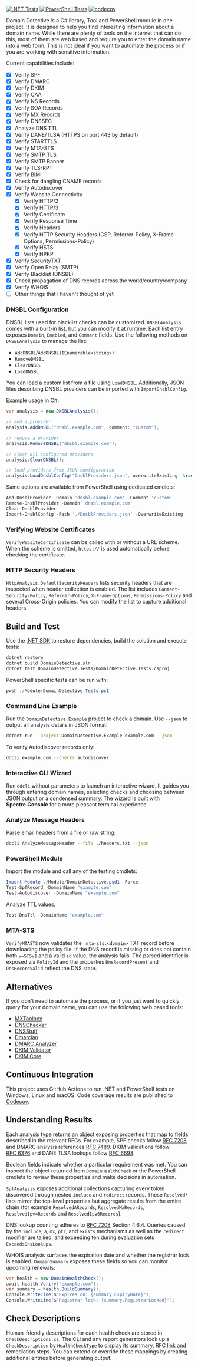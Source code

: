 [![.NET Tests](https://github.com/EvotecIT/DomainDetective/actions/workflows/dotnet-tests.yml/badge.svg)](https://github.com/EvotecIT/DomainDetective/actions/workflows/dotnet-tests.yml)
[![PowerShell Tests](https://github.com/EvotecIT/DomainDetective/actions/workflows/powershell-tests.yml/badge.svg)](https://github.com/EvotecIT/DomainDetective/actions/workflows/powershell-tests.yml)
[![codecov](https://codecov.io/gh/EvotecIT/DomainDetective/branch/master/graph/badge.svg)](https://codecov.io/gh/EvotecIT/DomainDetective)

Domain Detective is a C# library, Tool and PowerShell module in one project. It is designed to help you find interesting information about a domain name.
While there are plenty of tools on the internet that can do this, most of them are web based and require you to enter the domain name into a web form.
This is not ideal if you want to automate the process or if you are working with sensitive information.

Current capabilities include:
- [x] Verify SPF
- [x] Verify DMARC
- [x] Verify DKIM
- [x] Verify CAA
- [x] Verify NS Records
- [x] Verify SOA Records
- [x] Verify MX Records
- [x] Verify DNSSEC
- [x] Analyze DNS TTL
- [x] Verify DANE/TLSA (HTTPS on port 443 by default)
- [x] Verify STARTTLS
- [x] Verify MTA-STS
- [x] Verify SMTP TLS
- [x] Verify SMTP Banner
- [x] Verify TLS-RPT
- [x] Verify BIMI
- [x] Check for dangling CNAME records
- [x] Verify Autodiscover
- [x] Verify Website Connectivity
  - [x] Verify HTTP/2
  - [x] Verify HTTP/3
  - [x] Verify Certificate
  - [x] Verify Response Time
  - [x] Verify Headers
  - [x] Verify HTTP Security Headers (CSP, Referrer-Policy, X-Frame-Options, Permissions-Policy)
  - [x] Verify HSTS
  - [x] Verify HPKP
- [x] Verify SecurityTXT
- [x] Verify Open Relay (SMTP)
- [x] Verify Blacklist (DNSBL)
- [x] Check propagation of DNS records across the world/country/company
- [x] Verify WHOIS
- [ ] Other things that I haven't thought of yet

### DNSBL Configuration
DNSBL lists used for blacklist checks can be customized. `DNSBLAnalysis` comes with a built-in list, but you can modify it at runtime. Each list entry exposes `Domain`, `Enabled`, and `Comment` fields. Use the following methods on `DNSBLAnalysis` to manage the list:

- `AddDNSBL`/`AddDNSBL(IEnumerable<string>)`
- `RemoveDNSBL`
- `ClearDNSBL`
- `LoadDNSBL`

You can load a custom list from a file using `LoadDNSBL`. Additionally, JSON files describing DNSBL providers can be imported with `ImportDnsblConfig`.

Example usage in C#:

```csharp
var analysis = new DNSBLAnalysis();

// add a provider
analysis.AddDNSBL("dnsbl.example.com", comment: "custom");

// remove a provider
analysis.RemoveDNSBL("dnsbl.example.com");

// clear all configured providers
analysis.ClearDNSBL();

// load providers from JSON configuration
analysis.LoadDnsblConfig("DnsblProviders.json", overwriteExisting: true);
```

Same actions are available from PowerShell using dedicated cmdlets:

```powershell
Add-DnsblProvider -Domain 'dnsbl.example.com' -Comment 'custom'
Remove-DnsblProvider -Domain 'dnsbl.example.com'
Clear-DnsblProvider
Import-DnsblConfig -Path './DnsblProviders.json' -OverwriteExisting
```

### Verifying Website Certificates
`VerifyWebsiteCertificate` can be called with or without a URL scheme. When the scheme is omitted, `https://` is used automatically before checking the certificate.

### HTTP Security Headers
`HttpAnalysis.DefaultSecurityHeaders` lists security headers that are inspected when header collection is enabled. The list includes `Content-Security-Policy`, `Referrer-Policy`, `X-Frame-Options`, `Permissions-Policy` and several Cross-Origin policies. You can modify the list to capture additional headers.


## Build and Test

Use the [.NET SDK](https://dotnet.microsoft.com/) to restore dependencies, build the solution and execute tests:

```bash
dotnet restore
dotnet build DomainDetective.sln
dotnet test DomainDetective.Tests/DomainDetective.Tests.csproj
```

PowerShell specific tests can be run with:

```powershell
pwsh ./Module/DomainDetective.Tests.ps1
```

### Command Line Example

Run the `DomainDetective.Example` project to check a domain. Use `--json` to output
all analysis details in JSON format:

```bash
dotnet run --project DomainDetective.Example example.com --json
```
To verify Autodiscover records only:
```bash
ddcli example.com --checks autodiscover
```

### Interactive CLI Wizard

Run `ddcli` without parameters to launch an interactive wizard. It guides you
through entering domain names, selecting checks and choosing between JSON output
or a condensed summary. The wizard is built with **Spectre.Console** for a more
pleasant terminal experience.

### Analyze Message Headers

Parse email headers from a file or raw string:

```bash
ddcli AnalyzeMessageHeader --file ./headers.txt --json
```

### PowerShell Module

Import the module and call any of the testing cmdlets:

```powershell
Import-Module ./Module/DomainDetective.psd1 -Force
Test-SpfRecord -DomainName "example.com"
Test-Autodiscover -DomainName "example.com"
```

Analyze TTL values:

```powershell
Test-DnsTtl -DomainName "example.com"
```

### MTA-STS

`VerifyMTASTS` now validates the `_mta-sts.<domain>` TXT record before downloading
the policy file. If the DNS record is missing or does not contain both `v=STSv1`
and a valid `id` value, the analysis fails. The parsed identifier is exposed via
`PolicyId` and the properties `DnsRecordPresent` and `DnsRecordValid` reflect the
DNS state.

## Alternatives
If you don't need to automate the process, or if you just want to quickly query for your domain name, you can use the following web based tools:

- [MXToolbox](https://mxtoolbox.com/)
- [DNSChecker](https://dnschecker.org/)
- [DNSStuff](https://www.dnsstuff.com/)
- [Dmarcian](https://dmarcian.com/)
- [DMARC Analyzer](https://www.dmarcanalyzer.com/)
- [DKIM Validator](https://dkimvalidator.com/)
- [DKIM Core](https://www.dkimcore.org/tools/)

## Continuous Integration

This project uses GitHub Actions to run .NET and PowerShell tests on Windows, Linux and macOS.
Code coverage results are published to [Codecov](https://codecov.io/gh/EvotecIT/DomainDetective).

## Understanding Results

Each analysis type returns an object exposing properties that map to fields described in the relevant RFCs. For example, SPF checks follow [RFC&nbsp;7208](https://datatracker.ietf.org/doc/html/rfc7208) and DMARC analysis references [RFC&nbsp;7489](https://datatracker.ietf.org/doc/html/rfc7489). DKIM validations follow [RFC&nbsp;6376](https://datatracker.ietf.org/doc/html/rfc6376) and DANE TLSA lookups follow [RFC&nbsp;6698](https://datatracker.ietf.org/doc/html/rfc6698).

Boolean fields indicate whether a particular requirement was met. You can inspect the object returned from `DomainHealthCheck` or the PowerShell cmdlets to review these properties and make decisions in automation.

`SpfAnalysis` exposes additional collections capturing every token discovered through nested `include` and `redirect` records. These `Resolved*` lists mirror the top-level properties but aggregate results from the entire chain (for example `ResolvedARecords`, `ResolvedMxRecords`, `ResolvedIpv4Records` and `ResolvedIpv6Records`).

DNS lookup counting adheres to [RFC&nbsp;7208](https://datatracker.ietf.org/doc/html/rfc7208) Section&nbsp;4.6.4. Queries caused by the `include`, `a`, `mx`, `ptr`, and `exists` mechanisms as well as the `redirect` modifier are tallied, and exceeding ten during evaluation sets `ExceedsDnsLookups`.

WHOIS analysis surfaces the expiration date and whether the registrar lock is enabled. `DomainSummary` exposes these fields so you can monitor upcoming renewals:

```csharp
var health = new DomainHealthCheck();
await health.Verify("example.com");
var summary = health.BuildSummary();
Console.WriteLine($"Expires on: {summary.ExpiryDate}");
Console.WriteLine($"Registrar lock: {summary.RegistrarLocked}");
```

## Check Descriptions

Human-friendly descriptions for each health check are stored in `CheckDescriptions.cs`. The CLI and any report generators look up a `CheckDescription` by `HealthCheckType` to display its summary, RFC link and remediation steps. You can extend or override these mappings by creating additional entries before generating output.
